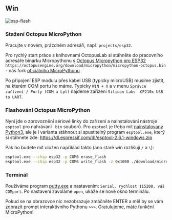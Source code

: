 ## Win

![esp-flash](https://www.octopuslab.cz/wp-content/uploads/2019/08/esp-flash-1.jpg)

### Stažení Octopus MicroPython

Pracujte v novém, prázdném adresáři, např. `projects/esp32`.

Pro rychlý start práce s knihovnami OctopusLab si stáhněte do pracovního adresáře binárku Micropythonu s [Octopus Micropython pro ESP32](https://octopusengine.org/download/micropython/micropython-octopus.bin) `https://octopusengine.org/download/micropython/micropython-octopus.bin` - náš fork [oficiálního MicroPythonu](https://micropython.org/download/esp32/)

Po připojení ESP modulu přes kabel USB (typicky microUSB) musíme zjistit, na kterém COM portu ho máme. Typicky `WIN + X` a v menu `Správce zařízení / Porty (COM a Lpt)` najdeme zařízení `Silicon Labs  CP210x USB to UART`.


### Flashování Octopus MicroPython

Nyní jde o zprovoznění sériové linky do zařízení a nainstalování nástroje `esptool` pro nahrávání `.bin` souborů. 
Pro `esptool` je třeba mít [nainstalovaný Python3](https://naucse.python.cz/lessons/beginners/install/), ale je i varianta stáhnout si spustitelný program `esptool.exe`,  který si stáhnete zde: https://dl.espressif.com/dl/esptool-2.6.1-windows.zip

Pak ho budete mít uložen například takto (ano staré win rozlišují `/` a  `\`):
```bash
esptool.exe --chip esp32 -p COM6 erase_flash 
esptool.exe --chip esp32 -p COM6 write_flash -z 0x1000 ./download/micropython-octopus.bin
```

### Terminál

Používáme program [putty.exe](https://www.chiark.greenend.org.uk/~sgtatham/putty/latest.html) a nastavením: `Serial, rychlost 115200, váš COMport`. Po nastavení zavoláme `open`, ukáže se nové okno terminálu.

Pokud se na obrazovce nic nezobrazuje zmáčněte <kdb>ENTER</kdb> a měl by se vám zobrazit prompt interaktivního Pythonu `>>>`. Gratulujeme, máte funkční MicroPython!

